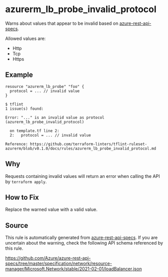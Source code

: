 <!--- This file generated by `tools/apispec-rule-gen/main.go`. DO NOT EDIT --->

# azurerm_lb_probe_invalid_protocol

Warns about values that appear to be invalid based on [azure-rest-api-specs](https://github.com/Azure/azure-rest-api-specs).

Allowed values are:
- Http
- Tcp
- Https

## Example

```hcl
resource "azurerm_lb_probe" "foo" {
  protocol = ... // invalid value
}
```

```
$ tflint
1 issue(s) found:

Error: "..." is an invalid value as protocol (azurerm_lb_probe_invalid_protocol)

  on template.tf line 2:
  2:   protocol = ... // invalid value

Reference: https://github.com/terraform-linters/tflint-ruleset-azurerm/blob/v0.1.0/docs/rules/azurerm_lb_probe_invalid_protocol.md

```

## Why

Requests containing invalid values will return an error when calling the API by `terraform apply`.

## How to Fix

Replace the warned value with a valid value.

## Source

This rule is automatically generated from [azure-rest-api-specs](https://github.com/Azure/azure-rest-api-specs). If you are uncertain about the warning, check the following API schema referenced by this rule.

https://github.com/Azure/azure-rest-api-specs/tree/master/specification/network/resource-manager/Microsoft.Network/stable/2021-02-01/loadBalancer.json
